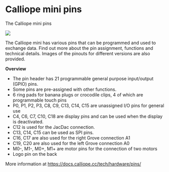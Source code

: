# Calliope mini pins

The Calliope mini pins 

![](/static/mb/device/calliopev3_pins.svg)

The Calliope mini has various pins that can be programmed and used to exchange data. Find out more about the pin assignment, functions and technical details. Images of the pinouts for different versions are also provided.

**Overview**
- The pin header has 21 programmable general purpose input/output (GPIO) pins.
- Some pins are pre-assigned with other functions.
- 6 ring pads for banana plugs or crocodile clips, 4 of which are programmable touch pins
- P0, P1, P2, P3, C8, C9, C13, C14, C15 are unassigned I/O pins for general use
- C4, C6, C7, C10, C18 are display pins and can be used when the display is deactivated.
- C12 is used for the JacDac connection.
- C13, C14, C15 can be used as SPI pins.
- C16, C17 are also used for the right Grove connection A1
- C19, C20 are also used for the left Grove connection A0
- M0-, M1-, M0+, M1+ are motor pins for the connection of two motors
- Logo pin on the back

More information at https://docs.calliope.cc/tech/hardware/pins/ 

